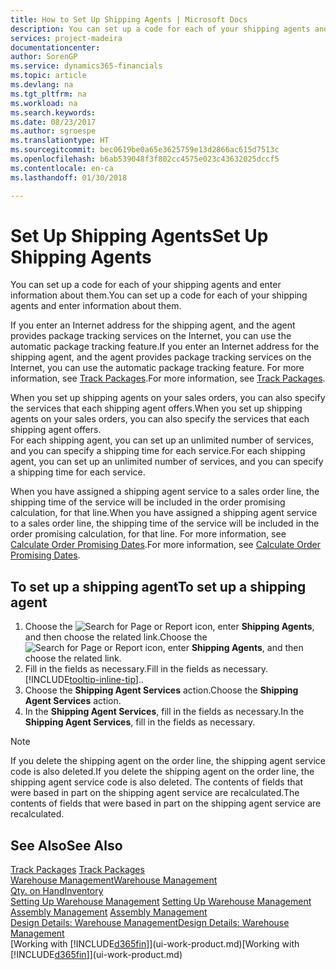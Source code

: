 ```yaml
---
title: How to Set Up Shipping Agents | Microsoft Docs
description: You can set up a code for each of your shipping agents and enter information about them.
services: project-madeira
documentationcenter: 
author: SorenGP
ms.service: dynamics365-financials
ms.topic: article
ms.devlang: na
ms.tgt_pltfrm: na
ms.workload: na
ms.search.keywords: 
ms.date: 08/23/2017
ms.author: sgroespe
ms.translationtype: HT
ms.sourcegitcommit: bec0619be0a65e3625759e13d2866ac615d7513c
ms.openlocfilehash: b6ab539048f3f802cc4575e023c43632025dccf5
ms.contentlocale: en-ca
ms.lasthandoff: 01/30/2018

---
```

# <a name="set-up-shipping-agents"></a><span data-ttu-id="72ee4-103">Set Up Shipping Agents</span><span class="sxs-lookup"><span data-stu-id="72ee4-103">Set Up Shipping Agents</span></span>
<span data-ttu-id="72ee4-104">You can set up a code for each of your shipping agents and enter information about them.</span><span class="sxs-lookup"><span data-stu-id="72ee4-104">You can set up a code for each of your shipping agents and enter information about them.</span></span>  

<span data-ttu-id="72ee4-105">If you enter an Internet address for the shipping agent, and the agent provides package tracking services on the Internet, you can use the automatic package tracking feature.</span><span class="sxs-lookup"><span data-stu-id="72ee4-105">If you enter an Internet address for the shipping agent, and the agent provides package tracking services on the Internet, you can use the automatic package tracking feature.</span></span> <span data-ttu-id="72ee4-106">For more information, see [Track Packages](sales-how-track-packages.md).</span><span class="sxs-lookup"><span data-stu-id="72ee4-106">For more information, see [Track Packages](sales-how-track-packages.md).</span></span>

<span data-ttu-id="72ee4-107">When you set up shipping agents on your sales orders, you can also specify the services that each shipping agent offers.</span><span class="sxs-lookup"><span data-stu-id="72ee4-107">When you set up shipping agents on your sales orders, you can also specify the services that each shipping agent offers.</span></span>  
<span data-ttu-id="72ee4-108">For each shipping agent, you can set up an unlimited number of services, and you can specify a shipping time for each service.</span><span class="sxs-lookup"><span data-stu-id="72ee4-108">For each shipping agent, you can set up an unlimited number of services, and you can specify a shipping time for each service.</span></span>  

<span data-ttu-id="72ee4-109">When you have assigned a shipping agent service to a sales order line, the shipping time of the service will be included in the order promising calculation, for that line.</span><span class="sxs-lookup"><span data-stu-id="72ee4-109">When you have assigned a shipping agent service to a sales order line, the shipping time of the service will be included in the order promising calculation, for that line.</span></span> <span data-ttu-id="72ee4-110">For more information, see [Calculate Order Promising Dates](sales-how-to-calculate-order-promising-dates.md).</span><span class="sxs-lookup"><span data-stu-id="72ee4-110">For more information, see [Calculate Order Promising Dates](sales-how-to-calculate-order-promising-dates.md).</span></span>

## <a name="to-set-up-a-shipping-agent"></a><span data-ttu-id="72ee4-111">To set up a shipping agent</span><span class="sxs-lookup"><span data-stu-id="72ee4-111">To set up a shipping agent</span></span>  
1.  <span data-ttu-id="72ee4-112">Choose the ![Search for Page or Report](media/ui-search/search_small.png "Search for Page or Report icon") icon, enter **Shipping Agents**, and then choose the related link.</span><span class="sxs-lookup"><span data-stu-id="72ee4-112">Choose the ![Search for Page or Report](media/ui-search/search_small.png "Search for Page or Report icon") icon, enter **Shipping Agents**, and then choose the related link.</span></span>  
2.  <span data-ttu-id="72ee4-113">Fill in the fields as necessary.</span><span class="sxs-lookup"><span data-stu-id="72ee4-113">Fill in the fields as necessary.</span></span> [!INCLUDE[tooltip-inline-tip](includes/tooltip-inline-tip_md.md)]<span data-ttu-id="72ee4-114">.</span><span class="sxs-lookup"><span data-stu-id="72ee4-114">.</span></span>  
3.  <span data-ttu-id="72ee4-115">Choose the **Shipping Agent Services** action.</span><span class="sxs-lookup"><span data-stu-id="72ee4-115">Choose the **Shipping Agent Services** action.</span></span>
4. <span data-ttu-id="72ee4-116">In the **Shipping Agent Services**, fill in the fields as necessary.</span><span class="sxs-lookup"><span data-stu-id="72ee4-116">In the **Shipping Agent Services**, fill in the fields as necessary.</span></span>

> [!NOTE]  
>  <span data-ttu-id="72ee4-117">If you delete the shipping agent on the order line, the shipping agent service code is also deleted.</span><span class="sxs-lookup"><span data-stu-id="72ee4-117">If you delete the shipping agent on the order line, the shipping agent service code is also deleted.</span></span> <span data-ttu-id="72ee4-118">The contents of fields that were based in part on the shipping agent service are recalculated.</span><span class="sxs-lookup"><span data-stu-id="72ee4-118">The contents of fields that were based in part on the shipping agent service are recalculated.</span></span>  

## <a name="see-also"></a><span data-ttu-id="72ee4-119">See Also</span><span class="sxs-lookup"><span data-stu-id="72ee4-119">See Also</span></span>
<span data-ttu-id="72ee4-120">[Track Packages](sales-how-track-packages.md)  </span><span class="sxs-lookup"><span data-stu-id="72ee4-120">[Track Packages](sales-how-track-packages.md)  </span></span>  
[<span data-ttu-id="72ee4-121">Warehouse Management</span><span class="sxs-lookup"><span data-stu-id="72ee4-121">Warehouse Management</span></span>](warehouse-manage-warehouse.md)  
[<span data-ttu-id="72ee4-122">Qty. on Hand</span><span class="sxs-lookup"><span data-stu-id="72ee4-122">Inventory</span></span>](inventory-manage-inventory.md)  
<span data-ttu-id="72ee4-123">[Setting Up Warehouse Management](warehouse-setup-warehouse.md)   </span><span class="sxs-lookup"><span data-stu-id="72ee4-123">[Setting Up Warehouse Management](warehouse-setup-warehouse.md)   </span></span>  
<span data-ttu-id="72ee4-124">[Assembly Management](assembly-assemble-items.md)  </span><span class="sxs-lookup"><span data-stu-id="72ee4-124">[Assembly Management](assembly-assemble-items.md)  </span></span>  
[<span data-ttu-id="72ee4-125">Design Details: Warehouse Management</span><span class="sxs-lookup"><span data-stu-id="72ee4-125">Design Details: Warehouse Management</span></span>](design-details-warehouse-management.md)  
<span data-ttu-id="72ee4-126">[Working with [!INCLUDE[d365fin](includes/d365fin_md.md)]](ui-work-product.md)</span><span class="sxs-lookup"><span data-stu-id="72ee4-126">[Working with [!INCLUDE[d365fin](includes/d365fin_md.md)]](ui-work-product.md)</span></span>  

